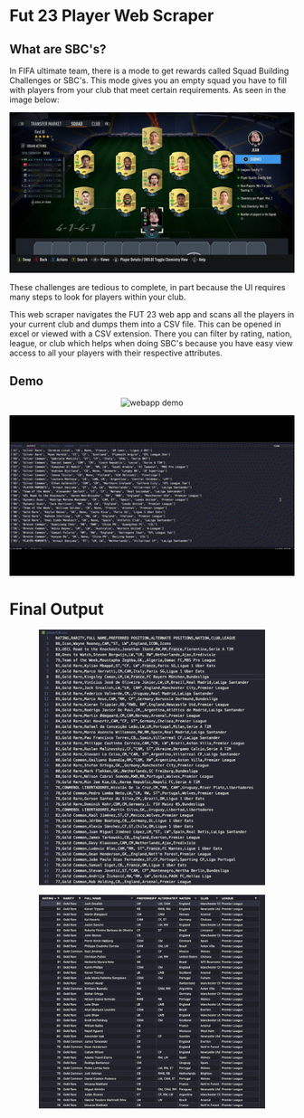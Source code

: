 # Fut 23 Player Web Scraper

## What are SBC's?

In FIFA ultimate team, there is a mode to get rewards called Squad Building Challenges or SBC's. This mode gives you an empty squad you have to fill with players from your club that meet certain requirements. As seen in the image below:

<p align="center">
<img src="./readme-resources/sbc-example.jpeg" alt="SBC example" width="600"/>
</p>

These challenges are tedious to complete, in part because the UI requires many steps to look for players within your club.

This web scraper navigates the FUT 23 web app and scans all the players in your current club and dumps them into a CSV file. This can be opened in excel or viewed with a CSV extension. There you can filter by rating, nation, league, or club which helps when doing SBC's because you have easy view access to all your players with their respective attributes.

## Demo

<p align="center">
<img src="./readme-resources/demo-webapp.gif" alt="webapp demo" width="600"/>
</p>

<p align="center">
<img src="./readme-resources/demo-terminal.gif" alt="Terminal" width="600"/>
</p>

# Final Output

<p align="center">
<img src="./readme-resources/output-raw.png" alt="output raw" width="400"/>
</p>

<p align="center">
<img src="./readme-resources/output-excel.png" alt="output raw" width="400"/>
</p>
